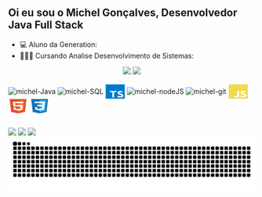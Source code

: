 ## Oi eu sou o Michel Gonçalves, Desenvolvedor Java Full Stack

- 💻 Aluno da Generation: 
- 👨🏾‍🎓 Cursando Analise Desenvolvimento de Sistemas:



<div align="center">
 <img height="185em" src="https://github-readme-stats.vercel.app/api?username=Michel9406&show_icons=true&theme=holi&include_all_commits=true&count_private=true"/>
<img height="185em" src="https://github-readme-stats.vercel.app/api/top-langs/?username=Michel9406&layout=compact&langs_count=7&theme=holi"/>

</div>

<div style="display: inline_block"><br>
  
   <img align="center" alt="michel-Java" height="40" width="40" src="https://cdn.jsdelivr.net/gh/devicons/devicon@latest/icons/java/java-original-wordmark.svg">
   
   <img align="center" alt="michel-SQL" height="40" width="40" src="https://cdn.jsdelivr.net/gh/devicons/devicon@latest/icons/mysql/mysql-original-wordmark.svg">                   
   <img align="center" alt="michel-Ts" height="30" width="40" src="https://raw.githubusercontent.com/devicons/devicon/master/icons/typescript/typescript-plain.svg">
   <img align="center" alt="michel-nodeJS" height="50" width="50" src="https://cdn.jsdelivr.net/gh/devicons/devicon@latest/icons/nodejs/nodejs-original-wordmark.svg"> 
   <img align="center" alt="michel-git" height="40" width="40" src="https://cdn.jsdelivr.net/gh/devicons/devicon@latest/icons/git/git-original-wordmark.svg">
    <img align="center" alt="michel-Js" height="30" width="40" src="https://raw.githubusercontent.com/devicons/devicon/master/icons/javascript/javascript-plain.svg">
    <img align="center" alt="michel-HTML" height="30" width="40" src="https://raw.githubusercontent.com/devicons/devicon/master/icons/html5/html5-original.svg">
   <img align="center" alt="michel-CSS" height="30" width="40" src="https://raw.githubusercontent.com/devicons/devicon/master/icons/css3/css3-original.svg">
  
</div>
  
  ##

<div> 
 <a href="https://www.linkedin.com/in/michelgon%C3%A7alvess/" target="_blank"><img src="https://img.shields.io/badge/-LinkedIn-%230077B5?style=for-the-badge&logo=linkedin&logoColor=white" target="_blank"></a> 
  <a href="https://discord.com/channels/@me" target="_blank"><img src="https://img.shields.io/badge/Discord-7289DA?style=for-the-badge&logo=discord&logoColor=white" target="_blank"></a> 
  <a href = "mailto:michel9406@hotmail.com"><img src="https://img.shields.io/badge/-Gmail-%23333?style=for-the-badge&logo=gmail&logoColor=white" target="_blank"></a>
  
<picture>
  <source media="(prefers-color-scheme: dark)" srcset="https://raw.githubusercontent.com/Michel9406/Michel9406/output/github-contribution-grid-snake-dark.svg">
  <source media="(prefers-color-scheme: light)" srcset="https://raw.githubusercontent.com/Michel9406/Michel9406/output/github-contribution-grid-snake.svg">
  <img alt="github contribution grid snake animation" src="https://raw.githubusercontent.com/Michel9406/Michel9406/output/github-contribution-grid-snake.svg">
</picture>



